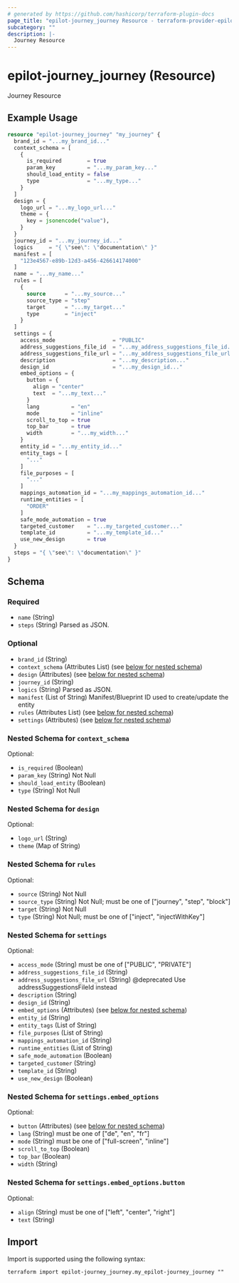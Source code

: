 ```yaml
---
# generated by https://github.com/hashicorp/terraform-plugin-docs
page_title: "epilot-journey_journey Resource - terraform-provider-epilot-journey"
subcategory: ""
description: |-
  Journey Resource
---
```


# epilot-journey_journey (Resource)

Journey Resource

## Example Usage

```terraform
resource "epilot-journey_journey" "my_journey" {
  brand_id = "...my_brand_id..."
  context_schema = [
    {
      is_required        = true
      param_key          = "...my_param_key..."
      should_load_entity = false
      type               = "...my_type..."
    }
  ]
  design = {
    logo_url = "...my_logo_url..."
    theme = {
      key = jsonencode("value"),
    }
  }
  journey_id = "...my_journey_id..."
  logics     = "{ \"see\": \"documentation\" }"
  manifest = [
    "123e4567-e89b-12d3-a456-426614174000"
  ]
  name = "...my_name..."
  rules = [
    {
      source      = "...my_source..."
      source_type = "step"
      target      = "...my_target..."
      type        = "inject"
    }
  ]
  settings = {
    access_mode                  = "PUBLIC"
    address_suggestions_file_id  = "...my_address_suggestions_file_id..."
    address_suggestions_file_url = "...my_address_suggestions_file_url..."
    description                  = "...my_description..."
    design_id                    = "...my_design_id..."
    embed_options = {
      button = {
        align = "center"
        text  = "...my_text..."
      }
      lang          = "en"
      mode          = "inline"
      scroll_to_top = true
      top_bar       = true
      width         = "...my_width..."
    }
    entity_id = "...my_entity_id..."
    entity_tags = [
      "..."
    ]
    file_purposes = [
      "..."
    ]
    mappings_automation_id = "...my_mappings_automation_id..."
    runtime_entities = [
      "ORDER"
    ]
    safe_mode_automation = true
    targeted_customer    = "...my_targeted_customer..."
    template_id          = "...my_template_id..."
    use_new_design       = true
  }
  steps = "{ \"see\": \"documentation\" }"
}
```

<!-- schema generated by tfplugindocs -->
## Schema

### Required

- `name` (String)
- `steps` (String) Parsed as JSON.

### Optional

- `brand_id` (String)
- `context_schema` (Attributes List) (see [below for nested schema](#nestedatt--context_schema))
- `design` (Attributes) (see [below for nested schema](#nestedatt--design))
- `journey_id` (String)
- `logics` (String) Parsed as JSON.
- `manifest` (List of String) Manifest/Blueprint ID used to create/update the entity
- `rules` (Attributes List) (see [below for nested schema](#nestedatt--rules))
- `settings` (Attributes) (see [below for nested schema](#nestedatt--settings))

<a id="nestedatt--context_schema"></a>
### Nested Schema for `context_schema`

Optional:

- `is_required` (Boolean)
- `param_key` (String) Not Null
- `should_load_entity` (Boolean)
- `type` (String) Not Null


<a id="nestedatt--design"></a>
### Nested Schema for `design`

Optional:

- `logo_url` (String)
- `theme` (Map of String)


<a id="nestedatt--rules"></a>
### Nested Schema for `rules`

Optional:

- `source` (String) Not Null
- `source_type` (String) Not Null; must be one of ["journey", "step", "block"]
- `target` (String) Not Null
- `type` (String) Not Null; must be one of ["inject", "injectWithKey"]


<a id="nestedatt--settings"></a>
### Nested Schema for `settings`

Optional:

- `access_mode` (String) must be one of ["PUBLIC", "PRIVATE"]
- `address_suggestions_file_id` (String)
- `address_suggestions_file_url` (String) @deprecated Use addressSuggestionsFileId instead
- `description` (String)
- `design_id` (String)
- `embed_options` (Attributes) (see [below for nested schema](#nestedatt--settings--embed_options))
- `entity_id` (String)
- `entity_tags` (List of String)
- `file_purposes` (List of String)
- `mappings_automation_id` (String)
- `runtime_entities` (List of String)
- `safe_mode_automation` (Boolean)
- `targeted_customer` (String)
- `template_id` (String)
- `use_new_design` (Boolean)

<a id="nestedatt--settings--embed_options"></a>
### Nested Schema for `settings.embed_options`

Optional:

- `button` (Attributes) (see [below for nested schema](#nestedatt--settings--embed_options--button))
- `lang` (String) must be one of ["de", "en", "fr"]
- `mode` (String) must be one of ["full-screen", "inline"]
- `scroll_to_top` (Boolean)
- `top_bar` (Boolean)
- `width` (String)

<a id="nestedatt--settings--embed_options--button"></a>
### Nested Schema for `settings.embed_options.button`

Optional:

- `align` (String) must be one of ["left", "center", "right"]
- `text` (String)

## Import

Import is supported using the following syntax:

```shell
terraform import epilot-journey_journey.my_epilot-journey_journey ""
```
